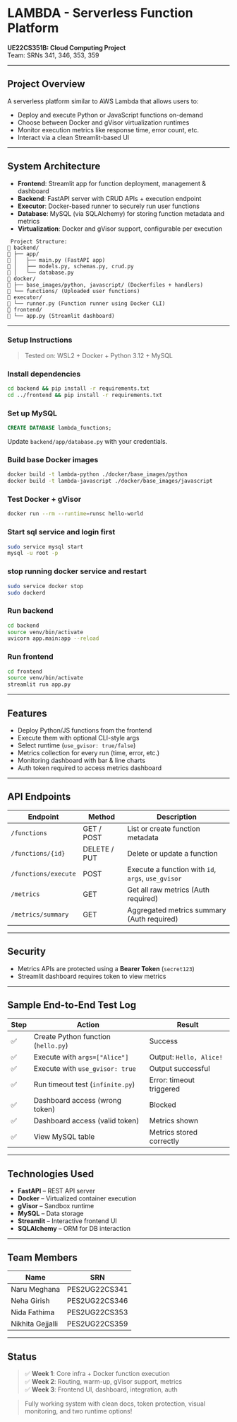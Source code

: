 # LAMBDA - Serverless Function Platform  
**UE22CS351B: Cloud Computing Project**  
Team: SRNs 341, 346, 353, 359  

---

## Project Overview

A serverless platform similar to AWS Lambda that allows users to:

- Deploy and execute Python or JavaScript functions on-demand
- Choose between Docker and gVisor virtualization runtimes
- Monitor execution metrics like response time, error count, etc.
- Interact via a clean Streamlit-based UI

---

## System Architecture

- **Frontend**: Streamlit app for function deployment, management & dashboard
- **Backend**: FastAPI server with CRUD APIs + execution endpoint
- **Executor**: Docker-based runner to securely run user functions
- **Database**: MySQL (via SQLAlchemy) for storing function metadata and metrics
- **Virtualization**: Docker and gVisor support, configurable per execution

```
 Project Structure:
🔹 backend/
🔹 ├── app/
🔹 │   ├── main.py (FastAPI app)
🔹 │   ├── models.py, schemas.py, crud.py
🔹 │   └── database.py
🔹 docker/
🔹 ├── base_images/python, javascript/ (Dockerfiles + handlers)
🔹 └── functions/ (Uploaded user functions)
🔹 executor/
🔹 └── runner.py (Function runner using Docker CLI)
🔹 frontend/
🔹 └── app.py (Streamlit dashboard)
```

---

### Setup Instructions

> Tested on: WSL2 + Docker + Python 3.12 + MySQL

###  Install dependencies
```bash
cd backend && pip install -r requirements.txt
cd ../frontend && pip install -r requirements.txt
```

###  Set up MySQL
```sql
CREATE DATABASE lambda_functions;
```

Update `backend/app/database.py` with your credentials.

###  Build base Docker images
```bash
docker build -t lambda-python ./docker/base_images/python
docker build -t lambda-javascript ./docker/base_images/javascript
```

###  Test Docker + gVisor
```bash
docker run --rm --runtime=runsc hello-world
```
### Start sql service and login first
```bash
sudo service mysql start
mysql -u root -p
```
### stop running docker service and restart
```bash
sudo service docker stop
sudo dockerd
```

###  Run backend
```bash
cd backend
source venv/bin/activate
uvicorn app.main:app --reload
```

### Run frontend
```bash
cd frontend
source venv/bin/activate
streamlit run app.py
```

---

## Features

- Deploy Python/JS functions from the frontend
- Execute them with optional CLI-style args
- Select runtime (`use_gvisor: true/false`)
- Metrics collection for every run (time, error, etc.)
- Monitoring dashboard with bar & line charts
- Auth token required to access metrics dashboard

---

##  API Endpoints

| Endpoint | Method | Description |
|----------|--------|-------------|
| `/functions` | GET / POST | List or create function metadata |
| `/functions/{id}` | DELETE / PUT | Delete or update a function |
| `/functions/execute` | POST | Execute a function with `id`, `args`, `use_gvisor` |
| `/metrics` | GET | Get all raw metrics (Auth required) |
| `/metrics/summary` | GET | Aggregated metrics summary (Auth required) |

---

##  Security

- Metrics APIs are protected using a **Bearer Token** (`secret123`)
- Streamlit dashboard requires token to view metrics

---

##  Sample End-to-End Test Log

| Step | Action | Result |
|------|--------|--------|
| ✅ | Create Python function (`hello.py`) | Success |
| ✅ | Execute with `args=["Alice"]` | Output: `Hello, Alice!` |
| ✅ | Execute with `use_gvisor: true` | Output successful |
| ✅ | Run timeout test (`infinite.py`) | Error: timeout triggered |
| ✅ | Dashboard access (wrong token) | Blocked |
| ✅ | Dashboard access (valid token) | Metrics shown |
| ✅ | View MySQL table | Metrics stored correctly |

---

##  Technologies Used

- **FastAPI** – REST API server
- **Docker** – Virtualized container execution
- **gVisor** – Sandbox runtime
- **MySQL** – Data storage
- **Streamlit** – Interactive frontend UI
- **SQLAlchemy** – ORM for DB interaction

---

##  Team Members

| Name | SRN |
|------|-----|
| Naru Meghana | PES2UG22CS341 |
| Neha Girish | PES2UG22CS346 |
| Nida Fathima | PES2UG22CS353 |
| Nikhita Gejjalli | PES2UG22CS359 |

---

##  Status

> ✅ **Week 1**: Core infra + Docker function execution  
> ✅ **Week 2**: Routing, warm-up, gVisor support, metrics  
> ✅ **Week 3**: Frontend UI, dashboard, integration, auth  

>  Fully working system with clean docs, token protection, visual monitoring, and two runtime options!
```

